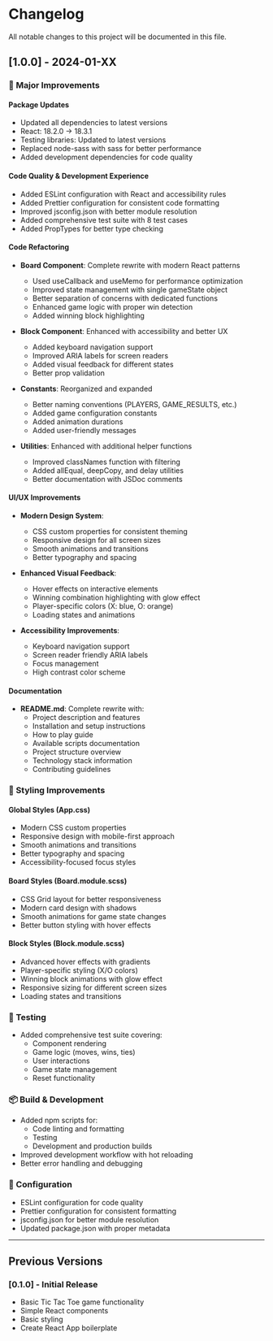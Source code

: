 # Changelog

All notable changes to this project will be documented in this file.

## [1.0.0] - 2024-01-XX

### 🚀 Major Improvements

#### Package Updates
- Updated all dependencies to latest versions
- React: 18.2.0 → 18.3.1
- Testing libraries: Updated to latest versions
- Replaced node-sass with sass for better performance
- Added development dependencies for code quality

#### Code Quality & Development Experience
- Added ESLint configuration with React and accessibility rules
- Added Prettier configuration for consistent code formatting
- Improved jsconfig.json with better module resolution
- Added comprehensive test suite with 8 test cases
- Added PropTypes for better type checking

#### Code Refactoring
- **Board Component**: Complete rewrite with modern React patterns
  - Used useCallback and useMemo for performance optimization
  - Improved state management with single gameState object
  - Better separation of concerns with dedicated functions
  - Enhanced game logic with proper win detection
  - Added winning block highlighting

- **Block Component**: Enhanced with accessibility and better UX
  - Added keyboard navigation support
  - Improved ARIA labels for screen readers
  - Added visual feedback for different states
  - Better prop validation

- **Constants**: Reorganized and expanded
  - Better naming conventions (PLAYERS, GAME_RESULTS, etc.)
  - Added game configuration constants
  - Added animation durations
  - Added user-friendly messages

- **Utilities**: Enhanced with additional helper functions
  - Improved classNames function with filtering
  - Added allEqual, deepCopy, and delay utilities
  - Better documentation with JSDoc comments

#### UI/UX Improvements
- **Modern Design System**:
  - CSS custom properties for consistent theming
  - Responsive design for all screen sizes
  - Smooth animations and transitions
  - Better typography and spacing

- **Enhanced Visual Feedback**:
  - Hover effects on interactive elements
  - Winning combination highlighting with glow effect
  - Player-specific colors (X: blue, O: orange)
  - Loading states and animations

- **Accessibility Improvements**:
  - Keyboard navigation support
  - Screen reader friendly ARIA labels
  - Focus management
  - High contrast color scheme

#### Documentation
- **README.md**: Complete rewrite with:
  - Project description and features
  - Installation and setup instructions
  - How to play guide
  - Available scripts documentation
  - Project structure overview
  - Technology stack information
  - Contributing guidelines

### 🎨 Styling Improvements

#### Global Styles (App.css)
- Modern CSS custom properties
- Responsive design with mobile-first approach
- Smooth animations and transitions
- Better typography and spacing
- Accessibility-focused focus styles

#### Board Styles (Board.module.scss)
- CSS Grid layout for better responsiveness
- Modern card design with shadows
- Smooth animations for game state changes
- Better button styling with hover effects

#### Block Styles (Block.module.scss)
- Advanced hover effects with gradients
- Player-specific styling (X/O colors)
- Winning block animations with glow effect
- Responsive sizing for different screen sizes
- Loading states and transitions

### 🧪 Testing
- Added comprehensive test suite covering:
  - Component rendering
  - Game logic (moves, wins, ties)
  - User interactions
  - Game state management
  - Reset functionality

### 📦 Build & Development
- Added npm scripts for:
  - Code linting and formatting
  - Testing
  - Development and production builds
- Improved development workflow with hot reloading
- Better error handling and debugging

### 🔧 Configuration
- ESLint configuration for code quality
- Prettier configuration for consistent formatting
- jsconfig.json for better module resolution
- Updated package.json with proper metadata

---

## Previous Versions

### [0.1.0] - Initial Release
- Basic Tic Tac Toe game functionality
- Simple React components
- Basic styling
- Create React App boilerplate 
